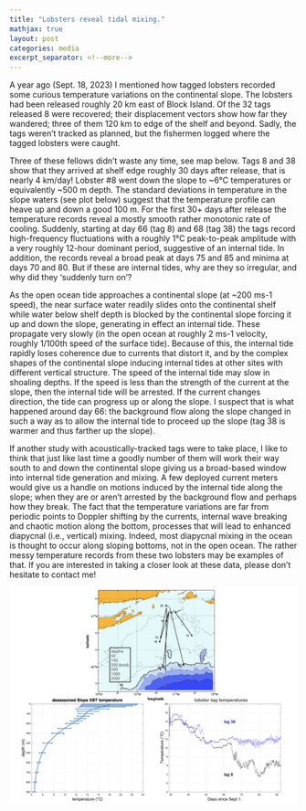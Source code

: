 ```yaml
---
title: "Lobsters reveal tidal mixing."
mathjax: true
layout: post
categories: media
excerpt_separator: <!--more-->
---
```


A year ago (Sept. 18, 2023) I mentioned how tagged lobsters recorded some curious temperature variations on the continental slope. The lobsters had been released roughly 20 km east of Block Island. Of the 32 tags released 8 were recovered; their displacement vectors show how far they wandered; three of them 120 km to edge of the shelf and beyond. Sadly, the tags weren’t tracked as planned, but the fishermen logged where the tagged lobsters were caught. 
<!--more-->

Three of these fellows didn’t waste any time, see map below. Tags 8 and 38 show that they arrived at shelf edge roughly 30 days after release, that is nearly 4 km/day! Lobster #8 went down the slope to ~6°C temperatures or equivalently ~500 m depth. The standard deviations in temperature in the slope waters (see plot below) suggest that the temperature profile can heave up and down a good 100 m. For the first 30+ days after release the temperature records reveal a mostly smooth rather monotonic rate of cooling. Suddenly, starting at day 66 (tag 8) and 68 (tag 38) the tags record high-frequency fluctuations with a roughly 1°C peak-to-peak amplitude with a very roughly 12-hour dominant period, suggestive of an internal tide. In addition, the records reveal a broad peak at days 75 and 85 and minima at days 70 and 80. But if these are internal tides, why are they so irregular, and why did they ‘suddenly turn on’? 

As the open ocean tide approaches a continental slope (at ~200 ms-1 speed), the near surface water readily slides onto the continental shelf while water below shelf depth is blocked by the continental slope forcing it up and down the slope, generating in effect an internal tide. These propagate very slowly (in the open ocean at roughly 2 ms-1 velocity, roughly 1/100th speed of the surface tide). Because of this, the internal tide rapidly loses coherence due to currents that distort it, and by the complex shapes of the continental slope inducing internal tides at other sites with different vertical structure.  The speed of the internal tide may slow in shoaling depths. If the speed is less than the strength of the current at the slope, then the internal tide will be arrested. If the current changes direction, the tide can progress up or along the slope. I suspect that is what happened around day 66: the background flow along the slope changed in such a way as to allow the internal tide to proceed up the slope (tag 38 is warmer and thus farther up the slope). 

If another study with acoustically-tracked tags were to take place, I like to think that just like last time a goodly number of them will work their way south to and down the continental slope giving us a broad-based window into internal tide generation and mixing. A few deployed current meters would give us a handle on motions induced by the internal tide along the slope; when they are or aren’t arrested by the background flow and perhaps how they break. The fact that the temperature variations are far from periodic points to Doppler shifting by the currents, internal wave breaking and chaotic motion along the bottom, processes that will lead to enhanced diapycnal (i.e., vertical) mixing. Indeed, most diapycnal mixing in the ocean is thought to occur along sloping bottoms, not in the open ocean. The rather messy temperature records from these two lobsters may be examples of that. If you are interested in taking a closer look at these data, please don’t hesitate to contact me! 

![lobster_temp_plot](/assets/lobster_temp_plot.jpeg)


